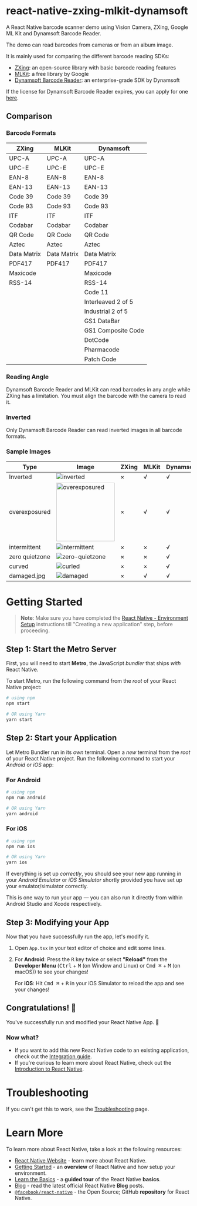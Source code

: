 # react-native-zxing-mlkit-dynamsoft

A React Native barcode scanner demo using Vision Camera, ZXing, Google ML Kit and Dynamsoft Barcode Reader.

The demo can read barcodes from cameras or from an album image.

It is mainly used for comparing the different barcode reading SDKs:

* [ZXing](http://github.com/zxing/zxing/): an open-source library with basic barcode reading features
* [MLKit](https://developers.google.com/ml-kit/vision/barcode-scanning/android): a free library by Google
* [Dynamsoft Barcode Reader](http://www.dynamsoft.com/barcode-reader/overview/): an enterprise-grade SDK by Dynamsoft

If the license for Dynamsoft Barcode Reader expires, you can apply for one [here](https://www.dynamsoft.com/customer/license/trialLicense/).

## Comparison

### Barcode Formats

| ZXing       | MLKit       | Dynamsoft          |
|-------------|-------------|--------------------|
| UPC-A       | UPC-A       | UPC-A              |
| UPC-E       | UPC-E       | UPC-E              |
| EAN-8       | EAN-8       | EAN-8              |
| EAN-13      | EAN-13      | EAN-13             |
| Code 39     | Code 39     | Code 39            |
| Code 93     | Code 93     | Code 93            |
| ITF         | ITF         | ITF                |
| Codabar     | Codabar     | Codabar            |
| QR Code     | QR Code     | QR Code            |
| Aztec       | Aztec       | Aztec              |
| Data Matrix | Data Matrix | Data Matrix        |
| PDF417      | PDF417      | PDF417             |
| Maxicode    |             | Maxicode           |
| RSS-14      |             | RSS-14             |
|             |             | Code 11            |
|             |             | Interleaved 2 of 5 |
|             |             | Industrial 2 of 5  |
|             |             | GS1 DataBar        |
|             |             | GS1 Composite Code |
|             |             | DotCode            |
|             |             | Pharmacode         |
|             |             | Patch Code         |

### Reading Angle

Dynamsoft Barcode Reader and MLKit can read barcodes in any angle while ZXing has a limitation. You must align the barcode with the camera to read it.

### Inverted

Only Dynamsoft Barcode Reader can read inverted images in all barcode formats.

### Sample Images

| Type | Image     | ZXing       | MLKit       | Dynamsoft          |
|------|-------------|-------------|-------------|--------------------|
|  Inverted  |    ![inverted](https://github.com/user-attachments/assets/7860a4ac-d128-4ac2-9e0e-c74f66b2d89e) | ×           | √           | √                  |
| overexposured  |  <img width="159" alt="overexposured" src="https://github.com/user-attachments/assets/e345e235-8ead-4fcf-8b23-d909e9a36f9a">  | ×           | √           | √                  |
| intermittent  |  ![intermittent](https://github.com/user-attachments/assets/d0579f0e-db96-48b7-8e3a-8cbe4e36762a) | ×           | ×           | √                  |
| zero quietzone  |  ![zero-quietzone](https://github.com/user-attachments/assets/b82d280c-6a9c-4823-ab34-64e9e203989a) | ×           | ×           | √                  |
 | curved  |  ![curled](https://github.com/user-attachments/assets/e0d47b5c-8696-4dd1-9e00-79d2f46b93bc) | ×           | ×           | √                  |
 | damaged.jpg  |  ![damaged](https://github.com/user-attachments/assets/26d3fb26-160c-4bd5-b217-a3363c88fafb) | ×           | √           | √                  |

# Getting Started

>**Note**: Make sure you have completed the [React Native - Environment Setup](https://reactnative.dev/docs/environment-setup) instructions till "Creating a new application" step, before proceeding.

## Step 1: Start the Metro Server

First, you will need to start **Metro**, the JavaScript _bundler_ that ships _with_ React Native.

To start Metro, run the following command from the _root_ of your React Native project:

```bash
# using npm
npm start

# OR using Yarn
yarn start
```

## Step 2: Start your Application

Let Metro Bundler run in its _own_ terminal. Open a _new_ terminal from the _root_ of your React Native project. Run the following command to start your _Android_ or _iOS_ app:

### For Android

```bash
# using npm
npm run android

# OR using Yarn
yarn android
```

### For iOS

```bash
# using npm
npm run ios

# OR using Yarn
yarn ios
```

If everything is set up _correctly_, you should see your new app running in your _Android Emulator_ or _iOS Simulator_ shortly provided you have set up your emulator/simulator correctly.

This is one way to run your app — you can also run it directly from within Android Studio and Xcode respectively.

## Step 3: Modifying your App

Now that you have successfully run the app, let's modify it.

1. Open `App.tsx` in your text editor of choice and edit some lines.
2. For **Android**: Press the <kbd>R</kbd> key twice or select **"Reload"** from the **Developer Menu** (<kbd>Ctrl</kbd> + <kbd>M</kbd> (on Window and Linux) or <kbd>Cmd ⌘</kbd> + <kbd>M</kbd> (on macOS)) to see your changes!

   For **iOS**: Hit <kbd>Cmd ⌘</kbd> + <kbd>R</kbd> in your iOS Simulator to reload the app and see your changes!

## Congratulations! :tada:

You've successfully run and modified your React Native App. :partying_face:

### Now what?

- If you want to add this new React Native code to an existing application, check out the [Integration guide](https://reactnative.dev/docs/integration-with-existing-apps).
- If you're curious to learn more about React Native, check out the [Introduction to React Native](https://reactnative.dev/docs/getting-started).

# Troubleshooting

If you can't get this to work, see the [Troubleshooting](https://reactnative.dev/docs/troubleshooting) page.

# Learn More

To learn more about React Native, take a look at the following resources:

- [React Native Website](https://reactnative.dev) - learn more about React Native.
- [Getting Started](https://reactnative.dev/docs/environment-setup) - an **overview** of React Native and how setup your environment.
- [Learn the Basics](https://reactnative.dev/docs/getting-started) - a **guided tour** of the React Native **basics**.
- [Blog](https://reactnative.dev/blog) - read the latest official React Native **Blog** posts.
- [`@facebook/react-native`](https://github.com/facebook/react-native) - the Open Source; GitHub **repository** for React Native.
